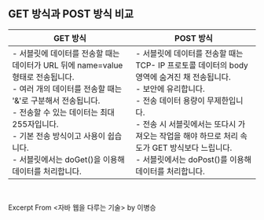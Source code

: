 ## GET 방식과 POST 방식 비교

|GET 방식   | POST 방식   |
|---|---|
|- 서블릿에 데이터를 전송할 때는 데이터가 URL 뒤에 name=value 형태로 전송됩니다. <br /> - 여러 개의 데이터를 전송할 때는 '&'로 구분해서 전송됩니다. <br /> - 전송할 수 있는 데이터는 최대 255자입니다. <br /> - 기본 전송 방식이고 사용이 쉽습니다. <br /> - 서블릿에서는 doGet()을 이용해 데이터를 처리합니다. | - 서블릿에 데이터를 전송할 때는 TCP- IP 프로토콜 데이터의 body 영역에 숨겨진 채 전송됩니다. <br /> - 보안에 유리합니다. <br /> - 전송 데이터 용량이 무제한입니다. <br /> - 전송 시 서블릿에서는 또다시 가져오는 작업을 해야 하므로 처리 속도가 GET 방식보다 느립니다. <br /> - 서블릿에서는 doPost()를 이용해 데이터를 처리합니다.  |

&nbsp;

Excerpt From <자바 웹을 다루는 기술> by 이병승